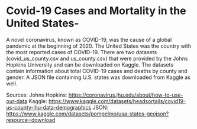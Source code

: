 # Covid-19 Cases and Mortality in the United States-

A novel coronavirus, known as COVID-19, was the cause of a global pandemic at the beginning of 2020. The United States was the country with the most reported cases of COVID-19. There are two datasets (covid_us_county.csv and us_county.csv) that were provided by the Johns Hopkins University and can be downloaded on Kaggle. The datasets contain information about total COVID-19 cases and deaths by county and gender. A JSON file containing U.S. states was downloaded from Kaggle as well. 

Sources: 
Johns Hopkins: https://coronavirus.jhu.edu/about/how-to-use-our-data
Kaggle: https://www.kaggle.com/datasets/headsortails/covid19-us-county-jhu-data-demographics
JSON: https://www.kaggle.com/datasets/pompelmo/usa-states-geojson?resource=download
